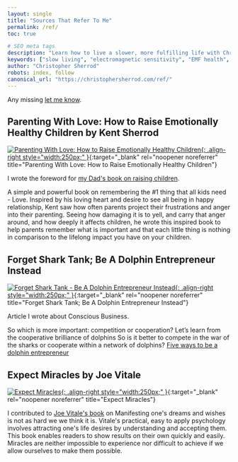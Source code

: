 ```yaml
---
layout: single
title: "Sources That Refer To Me"
permalink: /ref/
toc: true

# SEO meta tags
description: "Learn how to live a slower, more fulfilling life with Christopher Sherrod—writer, artist, and slow lifestyle advocate. Explore his core teachings on balance, health, creativity, and expat life."
keywords: ["slow living", "electromagnetic sensitivity", "EMF health", "fulfilling work", "digital nomad", "expat lifestyle", "creative entrepreneur", "Christopher Sherrod"]
author: "Christopher Sherrod"
robots: index, follow
canonical_url: "https://christophersherrod.com/ref/"
---
```

Any missing [let me know](/hello/).

## Parenting With Love: How to Raise Emotionally Healthy Children by Kent Sherrod

[![Parenting With Love: How to Raise Emotionally Healthy Children](https://m.media-amazon.com/images/I/91-3kbL9eXL._SL1500_.jpg){: .align-right style="width:250px;" }](https://amzn.to/45jUXSO){:target="_blank" rel="noopener noreferrer" title="Parenting With Love: How to Raise Emotionally Healthy Children"}

I wrote the foreword for [my Dad's book on raising children](https://amzn.to/45jUXSO).

A simple and powerful book on remembering the #1 thing that all kids need - Love. Inspired by his loving heart and desire to see all being in happy relationship, Kent saw how often parents project their frustrations and anger into their parenting. Seeing how damaging it is to yell, and carry that anger around, and how deeply it affects children, he wrote this inspired book to help parents remember what is important and that each little thing is nothing in comparison to the lifelong impact you have on your children.

## Forget Shark Tank; Be A Dolphin Entrepreneur Instead

[![Forget Shark Tank - Be A Dolphin Entrepreneur Instead](https://socapglobal.com/wp-content/themes/socap/assets/img/logo-socap-black.svg){: .align-right style="width:250px;" }](https://socapglobal.com/2017/08/forget-shark-tank-dolphin-entrepreneur-instead/){:target="_blank" rel="noopener noreferrer" title="Forget Shark Tank; Be A Dolphin Entrepreneur Instead"}

Article I wrote about Conscious Business.

So which is more important: competition or cooperation?
Let’s learn from the cooperative brilliance of dolphins
So is it better to compete in the war of the sharks or cooperate within a network of dolphins?
[Five ways to be a dolphin entrepreneur](https://socapglobal.com/2017/08/forget-shark-tank-dolphin-entrepreneur-instead/)

## Expect Miracles by Joe Vitale

[![Expect Miracles](https://m.media-amazon.com/images/I/812TzsPoC9L._SL1500_.jpg){: .align-right style="width:250px;" }](https://amzn.to/45jUXSO){:target="_blank" rel="noopener noreferrer" title="Expect Miracles"}

I contributed to [Joe Vitale's book](https://amzn.to/45jUXSO) on Manifesting one's dreams and wishes is not as hard we we think it is. Vitale's practical, easy to apply psychology involves attracting one's life desires by understanding and accepting them. This book enables readers to show results on their own quickly and easily. Miracles are neither impossible to experience nor difficult to achieve if we allow ourselves to make them possible.